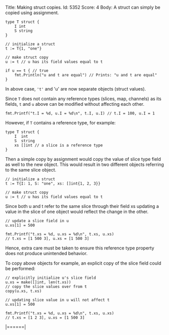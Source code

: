 Title: Making struct copies.
Id: 5352
Score: 4
Body:
A struct can simply be copied using assignment.

    type T struct {
        I int
        S string
    }

    // initialize a struct
    t := T{1, "one"}
    
    // make struct copy
    u := t // u has its field values equal to t
    
    if u == t { // true
        fmt.Println("u and t are equal") // Prints: "u and t are equal"
    }

In above case, `'t'` and 'u' are now separate objects (struct values).

Since `T` does not contain any reference types (slices, map, channels) as its fields, `t` and `u` above can be modified without affecting each other.

    fmt.Printf("t.I = %d, u.I = %d\n", t.I, u.I) // t.I = 100, u.I = 1

However, if `T` contains a reference type, for example:

    type T struct {
        I  int
        S  string
        xs []int // a slice is a reference type
    }

Then a simple copy by assignment would copy the value of slice type field as well to the new object. This would result in two different objects referring to the same slice object.

    // initialize a struct
    t := T{I: 1, S: "one", xs: []int{1, 2, 3}}
    
    // make struct copy
    u := t // u has its field values equal to t
    
Since both u and t refer to the same slice through their field xs updating a value in the slice of one object would reflect the change in the other.

    // update a slice field in u
    u.xs[1] = 500

    fmt.Printf("t.xs = %d, u.xs = %d\n", t.xs, u.xs)
    // t.xs = [1 500 3], u.xs = [1 500 3]

Hence, extra care must be taken to ensure this reference type property does not produce unintended behavior.

To copy above objects for example, an explicit copy of the slice field could be performed:

    // explicitly initialize u's slice field
    u.xs = make([]int, len(t.xs))
    // copy the slice values over from t
    copy(u.xs, t.xs)
    
    // updating slice value in u will not affect t
    u.xs[1] = 500

    fmt.Printf("t.xs = %d, u.xs = %d\n", t.xs, u.xs)
    // t.xs = [1 2 3], u.xs = [1 500 3]
    

|======|
